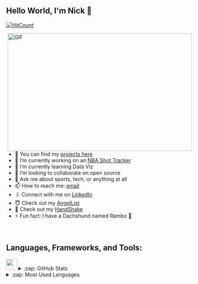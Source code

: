 ## Hello World, I'm Nick 🤝
[![HitCount](http://hits.dwyl.com/nicholasbierman/nicholasbierman.svg)](http://hits.dwyl.com/nicholasbierman/nicholasbierman)


<img align="right" alt="GIF" src="https://media.giphy.com/media/WTjXuYA2y4o3UZly3W/giphy.gif" width="500" height="320" />

- 💼  You can find my [projects here](https://nicholasbierman.github.io/ "Nick Bierman's Portfolio")
- 🔭  I’m currently working on an [NBA Shot Tracker](https://heatcheck-aa.herokuapp.com/ "HeatCheck")
- 🌱  I’m currently learning Data Viz
- 👯  I’m looking to collaborate on open source
- 💬  Ask me about sports, tech, or anything at all
- 📫  How to reach me: [email](mailto:biermannick83@gmail.com)
- 🖇  Connect with me on [LinkedIn](https://www.linkedin.com/in/nicholas-bierman-950970105/ "Nick Bierman's LinkedIn")
- 😇  Check out my [AngelList](https://angel.co/u/nicholas-jake-bierman "Nick Bierman's AngelList")
- 👋  Check out my [HandShake](https://app.joinhandshake.com/users/30597641 "Nick Bierman's HandShake")
- ⚡ Fun fact: I have a Dachshund named Rambo 🌭

<br />

## Languages, Frameworks, and Tools:
<img align="left" width="30px" src="https://cdn.auth0.com/blog/optimizing-react/logo.png" />

<br />

<details>
  <summary>:zap: GitHub Stats</summary>
  <img align="center" alt="React" width="26px" src="https://cdn4.iconfinder.com/data/icons/logos-3/600/React.js_logo-512.png" />
</details>

<details>
  <summary>:zap: Most Used Languages</summary>
  <img align="center" alt="Nick's Most Used Languages" src="https://github-readme-stats.vercel.app/api/top-langs/?username=nicholasbierman&langs_count=10&theme=chartreuse-dark" />
</details>

